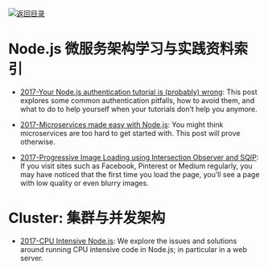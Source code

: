 [![返回目录](https://parg.co/UGo)](https://parg.co/b4z) 
 


# Node.js 微服务架构学习与实践资料索引

* [2017-Your Node.js authentication tutorial is (probably) wrong](https://parg.co/b2o): This post explores some common authentication pitfalls, how to avoid them, and what to do to help yourself when your tutorials don’t help you anymore.

* [2017-Microservices made easy with Node.js](https://arm.ag/microservices-made-easy-with-node-js-f41bb2be2d3c): You might think microservices are too hard to get started with. This post will prove otherwise.

- [2017-Progressive Image Loading using Intersection Observer and SQIP](https://parg.co/U3y): If you visit sites such as Facebook, Pinterest or Medium regularly, you may have noticed that the first time you load the page, you’ll see a page with low quality or even blurry images.

# Cluster: 集群与并发架构

- [2017-CPU Intensive Node.js](https://codeburst.io/cpu-intensive-node-js-part-1-1218b102e5ec): We explore the issues and solutions around running CPU intensive code in Node.js; in particular in a web server.

